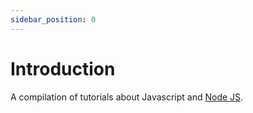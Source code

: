 ```yaml
---
sidebar_position: 0
---
```


# Introduction

A compilation of tutorials about Javascript and [Node JS](https://nodejs.org/en/).
